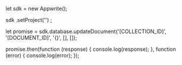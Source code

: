 let sdk = new Appwrite();

sdk
    .setProject('')
;

let promise = sdk.database.updateDocument('[COLLECTION_ID]', '[DOCUMENT_ID]', '{}', [], []);

promise.then(function (response) {
    console.log(response);
}, function (error) {
    console.log(error);
});